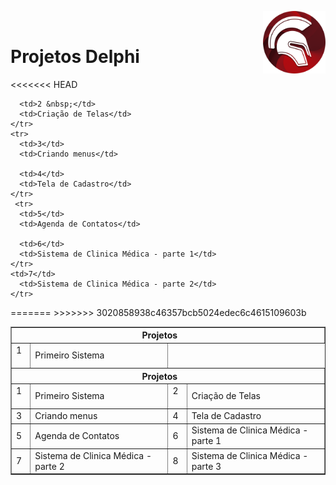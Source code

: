 <img src="img/delphi-logo-1024.png" width=100 align="right"/><br/>

# Projetos Delphi

<table border="1">
<<<<<<< HEAD
  <thead>
    <tr>
		 <th colspan="4">Projetos&nbsp &nbsp &nbsp &nbsp</th>
	</tr>
  </thead>
  <tbody>
   <tr>
      <td>1 &nbsp;</td>
      <td >Primeiro Sistema</td>
  
      <td>2 &nbsp;</td>
      <td>Criação de Telas</td>
    </tr>
    <tr>
      <td>3</td>
	  <td>Criando menus</td>
   
      <td>4</td>
	  <td>Tela de Cadastro</td>
    </tr>
	 <tr>
      <td>5</td>
	  <td>Agenda de Contatos</td>
  
      <td>6</td>
	  <td>Sistema de Clinica Médica - parte 1</td>
    </tr>
	<td>7</td>
	  <td>Sistema de Clinica Médica - parte 2</td>
    </tr>
  </tbody>
</body>
=======
    <thead>
        <tr>
            <th colspan="4">Projetos&nbsp &nbsp &nbsp &nbsp</th>
        </tr>
    </thead>
    <tbody>
        <tr>
            <td>1 &nbsp;</td>
            <td>Primeiro Sistema</td>
            <td>2 &nbsp;</td>
            <td>Criação de Telas</td>
        </tr>
        <tr>
            <td>3</td>
            <td>Criando menus</td>
            <td>4</td>
            <td>Tela de Cadastro</td>
        </tr>
        <tr>
            <td>5</td>
            <td>Agenda de Contatos</td>
            <td>6</td>
            <td>Sistema de Clinica Médica - parte 1</td>
        </tr>
        <tr>
            <td>7</td>
            <td>Sistema de Clinica Médica - parte 2</td>
            <td>8</td>
            <td>Sistema de Clinica Médica - parte 3</td>
        </tr>
    </tbody>
    </body>
>>>>>>> 3020858938c46357bcb5024edec6c4615109603b
</table>
